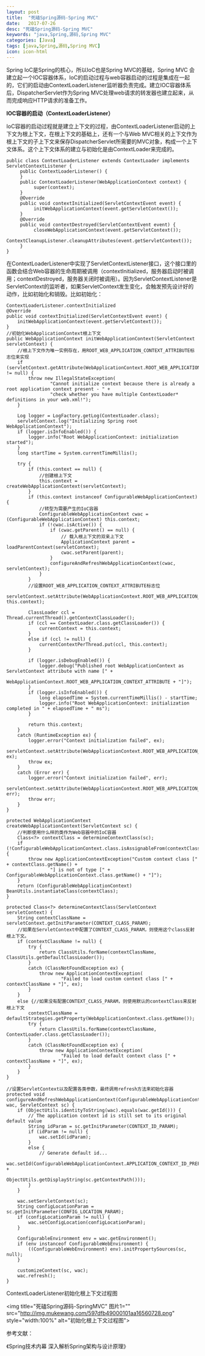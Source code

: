 ```yaml
---
layout: post
title:  "死磕Spring源码-Spring MVC"
date:   2017-07-26
desc: "死磕Spring源码-Spring MVC"
keywords: "java,Spring,源码,Spring MVC"
categories: [Java]
tags: [java,Spring,源码,Spring MVC]
icon: icon-html
---
```


Spring IoC是Spring的核心，所以IoC也是Spring MVC的基础，Spring MVC 会建立起一个IOC容器体系，IoC的启动过程与web容器启动的过程是集成在一起的，它们的启动由ContextLoaderListener监听器负责完成。建立IOC容器体系后，DispatcherServlet作为Spring MVC处理web请求的转发器也建立起来，从而完成响应HTTP请求的准备工作。

**IOC容器的启动（ContextLoaderListener）**

IoC容器的启动过程就是建立上下文的过程，由ContextLoaderListener启动的上下文为根上下文，在根上下文的基础上，还有一个与Web MVC相关的上下文作为根上下文的子上下文来保存DispatcherServlet所需要的MVC对象，构成一个上下文体系。这个上下文体系的建立与初始化是由ContextLoader来完成的。

	public class ContextLoaderListener extends ContextLoader implements ServletContextListener {
	     public ContextLoaderListener() {
	     }
	     public ContextLoaderListener(WebApplicationContext context) {
	          super(context);
	     }
	     @Override
	     public void contextInitialized(ServletContextEvent event) {
	          initWebApplicationContext(event.getServletContext());
	     }
	     @Override
	     public void contextDestroyed(ServletContextEvent event) {
	          closeWebApplicationContext(event.getServletContext());
	          ContextCleanupListener.cleanupAttributes(event.getServletContext());
	     }
	}
	
在ContextLoaderListener中实现了ServletContextListener接口，这个接口里的函数会结合Web容器的生命周期被调用（contextInitialized，服务器启动时被调用；contextDestroyed，服务器关闭时被调用）。因为ServletContextListener是ServletContext的监听者，如果ServletContext发生变化，会触发预先设计好的动作，比如初始化和销毁。比如初始化：

	ContextLoaderListener.contextInitialized
	@Override
	public void contextInitialized(ServletContextEvent event) {
	    initWebApplicationContext(event.getServletContext());
	}
	//初始化WebApplicationContext根上下文
	public WebApplicationContext initWebApplicationContext(ServletContext servletContext) {
	    //根上下文作为唯一实例存在，用ROOT_WEB_APPLICATION_CONTEXT_ATTRIBUTE标志位来实现
	    if (servletContext.getAttribute(WebApplicationContext.ROOT_WEB_APPLICATION_CONTEXT_ATTRIBUTE) != null) {
	        throw new IllegalStateException(
	                "Cannot initialize context because there is already a root application context present - " +
	                "check whether you have multiple ContextLoader* definitions in your web.xml!");
	    }
	
	    Log logger = LogFactory.getLog(ContextLoader.class);
	    servletContext.log("Initializing Spring root WebApplicationContext");
	    if (logger.isInfoEnabled()) {
	        logger.info("Root WebApplicationContext: initialization started");
	    }
	    long startTime = System.currentTimeMillis();
	
	    try {
	        if (this.context == null) {
	            //创建根上下文
	            this.context = createWebApplicationContext(servletContext);
	        }
	        if (this.context instanceof ConfigurableWebApplicationContext) {
	            //转型为需要产生的IoC容器
	            ConfigurableWebApplicationContext cwac = (ConfigurableWebApplicationContext) this.context;
	            if (!cwac.isActive()) {
	                if (cwac.getParent() == null) {
	                    // 载入根上下文的双亲上下文
	                    ApplicationContext parent = loadParentContext(servletContext);
	                    cwac.setParent(parent);
	                }
	                configureAndRefreshWebApplicationContext(cwac, servletContext);
	            }
	        }
	        //设置ROOT_WEB_APPLICATION_CONTEXT_ATTRIBUTE标志位
	   servletContext.setAttribute(WebApplicationContext.ROOT_WEB_APPLICATION_CONTEXT_ATTRIBUTE, this.context);
	
	        ClassLoader ccl = Thread.currentThread().getContextClassLoader();
	        if (ccl == ContextLoader.class.getClassLoader()) {
	            currentContext = this.context;
	        }
	        else if (ccl != null) {
	            currentContextPerThread.put(ccl, this.context);
	        }
	
	        if (logger.isDebugEnabled()) {
	            logger.debug("Published root WebApplicationContext as ServletContext attribute with name [" +
	                    WebApplicationContext.ROOT_WEB_APPLICATION_CONTEXT_ATTRIBUTE + "]");
	        }
	        if (logger.isInfoEnabled()) {
	            long elapsedTime = System.currentTimeMillis() - startTime;
	            logger.info("Root WebApplicationContext: initialization completed in " + elapsedTime + " ms");
	        }
	
	        return this.context;
	    }
	    catch (RuntimeException ex) {
	        logger.error("Context initialization failed", ex);
	        servletContext.setAttribute(WebApplicationContext.ROOT_WEB_APPLICATION_CONTEXT_ATTRIBUTE, ex);
	        throw ex;
	    }
	    catch (Error err) {
	        logger.error("Context initialization failed", err);
	        servletContext.setAttribute(WebApplicationContext.ROOT_WEB_APPLICATION_CONTEXT_ATTRIBUTE, err);
	        throw err;
	    }
	}
	
	protected WebApplicationContext createWebApplicationContext(ServletContext sc) {
	    //判断使用什么样的类作为Web容器中的IoC容器
	    Class<?> contextClass = determineContextClass(sc);
	    if (!ConfigurableWebApplicationContext.class.isAssignableFrom(contextClass)) {
	        throw new ApplicationContextException("Custom context class [" + contextClass.getName() +
	                "] is not of type [" + ConfigurableWebApplicationContext.class.getName() + "]");
	    }
	    return (ConfigurableWebApplicationContext) BeanUtils.instantiateClass(contextClass);
	}

	protected Class<?> determineContextClass(ServletContext servletContext) {
	    String contextClassName = servletContext.getInitParameter(CONTEXT_CLASS_PARAM);
	    //如果在ServletContext中配置了CONTEXT_CLASS_PARAM，则使用这个class反射根上下文。
	    if (contextClassName != null) {
	        try {
	            return ClassUtils.forName(contextClassName, ClassUtils.getDefaultClassLoader());
	        }
	        catch (ClassNotFoundException ex) {
	            throw new ApplicationContextException(
	                    "Failed to load custom context class [" + contextClassName + "]", ex);
	        }
	    }
	    else {//如果没有配置CONTEXT_CLASS_PARAM，则使用默认的contextClass来反射根上下文
	        contextClassName = defaultStrategies.getProperty(WebApplicationContext.class.getName());
	        try {
	            return ClassUtils.forName(contextClassName, ContextLoader.class.getClassLoader());
	        }
	        catch (ClassNotFoundException ex) {
	            throw new ApplicationContextException(
	                    "Failed to load default context class [" + contextClassName + "]", ex);
	        }
	    }
	}

	//设置ServletContext以及配置各类参数，最终调用refresh方法来初始化容器
	protected void configureAndRefreshWebApplicationContext(ConfigurableWebApplicationContext wac, ServletContext sc) {
	    if (ObjectUtils.identityToString(wac).equals(wac.getId())) {
	        // The application context id is still set to its original default value
	        String idParam = sc.getInitParameter(CONTEXT_ID_PARAM);
	        if (idParam != null) {
	            wac.setId(idParam);
	        }
	        else {
	            // Generate default id...
	            wac.setId(ConfigurableWebApplicationContext.APPLICATION_CONTEXT_ID_PREFIX +
	                    ObjectUtils.getDisplayString(sc.getContextPath()));
	        }
	    }
	
	    wac.setServletContext(sc);
	    String configLocationParam = sc.getInitParameter(CONFIG_LOCATION_PARAM);
	    if (configLocationParam != null) {
	        wac.setConfigLocation(configLocationParam);
	    }
	
	    ConfigurableEnvironment env = wac.getEnvironment();
	    if (env instanceof ConfigurableWebEnvironment) {
	        ((ConfigurableWebEnvironment) env).initPropertySources(sc, null);
	    }
	
	    customizeContext(sc, wac);
	    wac.refresh();
	}
	
ContextLoaderListener初始化根上下文过程图

<img title="死磕Spring源码-SpringMVC" 图片1="" src="http://img.mukewang.com/597dfb49000101aa16560728.png" style="width:100%" alt="初始化根上下文过程图">

参考文献：

《Spring技术内幕 深入解析Spring架构与设计原理》

